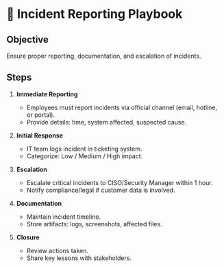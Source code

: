 # 📑 Incident Reporting Playbook

## Objective
Ensure proper reporting, documentation, and escalation of incidents.

## Steps
1. **Immediate Reporting**
   - Employees must report incidents via official channel (email, hotline, or portal).
   - Provide details: time, system affected, suspected cause.

2. **Initial Response**
   - IT team logs incident in ticketing system.
   - Categorize: Low / Medium / High impact.

3. **Escalation**
   - Escalate critical incidents to CISO/Security Manager within 1 hour.
   - Notify compliance/legal if customer data is involved.

4. **Documentation**
   - Maintain incident timeline.
   - Store artifacts: logs, screenshots, affected files.

5. **Closure**
   - Review actions taken.
   - Share key lessons with stakeholders.
